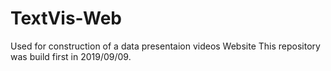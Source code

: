 # TextVis-Web
Used for construction of a data presentaion videos Website
This repository was build first in 2019/09/09.
